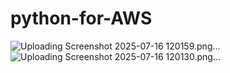 ﻿# python-for-AWS




![Uploading Screenshot 2025-07-16 120159.png…]()
![Uploading Screenshot 2025-07-16 120130.png…]()
